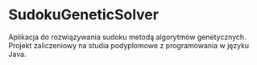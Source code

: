 # SudokuGeneticSolver
Aplikacja do rozwiązywania sudoku metodą algorytmów genetycznych. Projekt zaliczeniowy na studia podyplomowe z programowania w języku Java.
